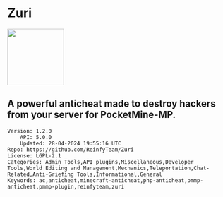 # Zuri
<img src="https://raw.githubusercontent.com/ReinfyTeam/Zuri/557626b3287d3c3a2c31528ee9a2fc9bc4f9865a/icon.png" width="128" height="128" />

## A powerful anticheat made to destroy hackers from your server for PocketMine-MP.
```properties
Version: 1.2.0
    API: 5.0.0
    Updated: 28-04-2024 19:55:16 UTC
Repo: https://github.com/ReinfyTeam/Zuri
License: LGPL-2.1
Categories: Admin Tools,API plugins,Miscellaneous,Developer Tools,World Editing and Management,Mechanics,Teleportation,Chat-Related,Anti-Griefing Tools,Informational,General
Keywords: ac,anticheat,minecraft-anticheat,php-anticheat,pmmp-anticheat,pmmp-plugin,reinfyteam,zuri
```